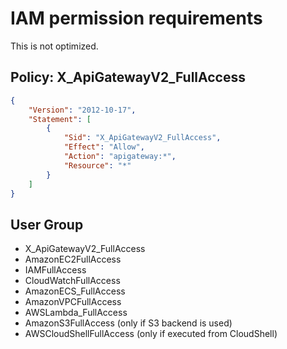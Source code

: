 # IAM permission requirements

This is not optimized.

## Policy: X_ApiGatewayV2_FullAccess

```json
{
    "Version": "2012-10-17",
    "Statement": [
        {
            "Sid": "X_ApiGatewayV2_FullAccess",
            "Effect": "Allow",
            "Action": "apigateway:*",
            "Resource": "*"
        }
    ]
}
```

## User Group

* X_ApiGatewayV2_FullAccess
* AmazonEC2FullAccess
* IAMFullAccess
* CloudWatchFullAccess
* AmazonECS_FullAccess
* AmazonVPCFullAccess
* AWSLambda_FullAccess
* AmazonS3FullAccess (only if S3 backend is used)
* AWSCloudShellFullAccess (only if executed from CloudShell)
